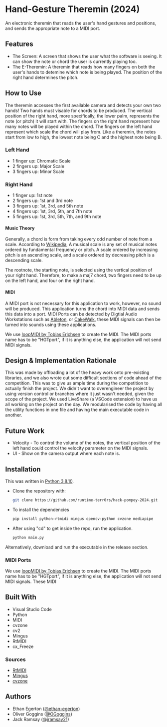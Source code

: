 # Hand-Gesture Theremin (2024)

An electronic theremin that reads the user's hand gestures and positions, and sends the appropriate note to a MIDI port.

## Features

* The Screen:
   A screen that shows the user what the software is seeing. It can show the note or chord the user is currently playing too.
* The E-Theremin:
   A theremin that reads how many fingers on both the user's hands to detemine which note is being played. The position of the right hand determines the pitch.

## How to Use

   The theremin accesses the first available camera and detects your own two hands! Two hands must visable for chords to be produced. The vertical position of the right hand, more specifically, the lower palm, represents the note (or pitch) it will start with. The fingers on the right hand represent how many notes will be played within the chord. The fingers on the left hand represent which scale the chord will play from. Like a theremin, the notes start from low to high, the lowest note being C and the highest note being B.

### Left Hand

* 1 finger up: Chromatic Scale
* 2 fingers up: Major Scale
* 3 fingers up: Minor Scale

### Right Hand

* 1 finger up: 1st note
* 2 fingers up: 1st and 3rd note
* 3 fingers up: 1st, 3rd, and 5th note
* 4 fingers up: 1st, 3rd, 5th, and 7th note
* 5 fingers up: 1st, 3rd, 5th, 7th, and 9th note

#### Music Theory

Generally, a chord is form from taking every odd number of note from a scale. According to [Wikipedia](https://en.wikipedia.org/wiki/Scale_(music)), A musical scale is any set of musical notes ordered by fundamental frequency or pitch. A scale ordered by increasing pitch is an ascending scale, and a scale ordered by decreasing pitch is a descending scale.

The rootnote, the starting note, is selected using the vertical position of your right hand. Therefore, to make a maj7 chord, two fingers need to be up on the left hand, and four on the right hand.

#### MIDI

A MIDI port is not necessary for this application to work, however, no sound will be produced. This application turns the chord into MIDI data and sends this data into a port. MIDI Ports can be detected by Digtial Audio Workstations such as [Ableton](https://www.ableton.com/en/), or [CakeWalk](https://www.cakewalk.com/), these MIDI signals can then be turned into sounds using these applications.

We use [loopMIDI by Tobias Erichsen](https://www.tobias-erichsen.de/software/loopmidi.html) to create the MIDI. The MIDI ports name has to be "HGTport", if it is anything else, the application will not send MIDI signals.

## Design & Implementation Rationale

   This was made by offloading a lot of the heavy work onto pre-existing libraries, and we also wrote out some difficult sections of code ahead of the competition. This was to give us ample time during the competition to actually finish the project. We didn't want to overengineer the project by using version control or branches where it just wasn't needed, given the scope of the project. We used LiveShare (a VSCode extension) to have us all working on the project on the day. We modularised the code by having all the utility functions in one file and having the main executable code in another.

## Future Work

* Velocity - To control the volume of the notes, the vertical position of the left hand could control the velocity parameter on the MIDI signals.
* UI - Show on the camera output where each note is.

## Installation

This was written in [Python 3.8.10](https://www.python.org/downloads/release/python-3810/).

* Clone the repository with:

   ```bash
   git clone https://github.com/runtime-terr0rs/hack-pompey-2024.git
   ```

* To install the dependencies

   ```bash
   pip install python-rtmidi mingus opencv-python cvzone mediapipe
   ```

* After using "cd" to get inside the repo, run the application.

   ```bash
   python main.py
   ```

Alternatively, download and run the executable in the release section.

### MIDI Ports

We use [loopMIDI by Tobias Erichsen](https://www.tobias-erichsen.de/software/loopmidi.html) to create the MIDI. The MIDI ports name has to be "HGTport", if it is anything else, the application will not send MIDI signals. These MIDI

## Built With

* Visual Studio Code
* Python
* MIDI
* cvzone
* cv2
* Mingus
* RtMIDI
* cx_Freeze

### Sources

* [RtMIDI](https://pypi.org/project/python-rtmidi/)
* [Mingus](https://github.com/bspaans/python-mingus)
* [cvzone](https://github.com/cvzone/cvzone?tab=readme-ov-file#hand-tracking-module)

## Authors

* Ethan Egerton ([@ethan-egerton](https://github.com/ethan-egerton))
* Oliver Goggins ([@OGoggins](https://github.com/OGoggins))
* Jack Ramsay ([@jramsay21](https://github.com/jramsay21))
